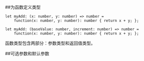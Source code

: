 ##为函数定义类型

```
let myAdd: (x: number, y: number) => number =
    function(x: number, y: number): number { return x + y; };
    
let myAdd: (baseValue: number, increment: number) => number =
    function(x: number, y: number): number { return x + y; };
```

函数类型包含两部分：参数类型和返回值类型。



##可选参数和默认参数

















